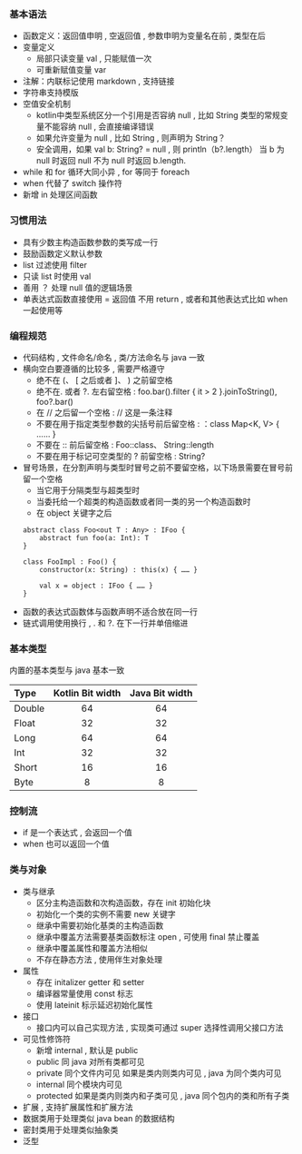 ### 基本语法
* 函数定义：返回值申明 , 空返回值 , 参数申明为变量名在前 , 类型在后
* 变量定义
    * 局部只读变量 val , 只能赋值一次
    * 可重新赋值变量 var
* 注解：内联标记使用 markdown , 支持链接
* 字符串支持模版
* 空值安全机制
    * kotlin中类型系统区分一个引用是否容纳 null , 比如 String 类型的常规变量不能容纳 null , 会直接编译错误
    * 如果允许变量为 null , 比如 String , 则声明为 String？
    * 安全调用，如果 val b: String? = null , 则 println（b?.length） 当 b 为 null 时返回 null 不为 null 时返回 b.length.
* while 和 for 循环大同小异 , for 等同于 foreach
* when 代替了 switch 操作符
* 新增 in 处理区间函数

### 习惯用法
* 具有少数主构造函数参数的类写成一行
* 鼓励函数定义默认参数
* list 过滤使用 filter
* 只读 list 时使用 val
* 善用 ？ 处理 null 值的逻辑场景
* 单表达式函数直接使用 = 返回值 不用 return , 或者和其他表达式比如 when 一起使用等


### 编程规范
* 代码结构 , 文件命名/命名 , 类/方法命名与 java 一致
* 横向空白要遵循的比较多 , 需要严格遵守
    * 绝不在 (、 [ 之后或者 ]、 ) 之前留空格
    * 绝不在. 或者 ?. 左右留空格 : foo.bar().filter { it > 2 }.joinToString(), foo?.bar()
    * 在 // 之后留一个空格 : // 这是一条注释
    * 不要在用于指定类型参数的尖括号前后留空格 : ：class Map<K, V> { …… }
    * 不要在 :: 前后留空格 : Foo::class、 String::length
    * 不要在用于标记可空类型的 ? 前留空格 : String?
* 冒号场景，在分割声明与类型时冒号之前不要留空格，以下场景需要在冒号前留一个空格
    * 当它用于分隔类型与超类型时
    * 当委托给一个超类的构造函数或者同一类的另一个构造函数时
    * 在 object 关键字之后
    ```
    abstract class Foo<out T : Any> : IFoo {
        abstract fun foo(a: Int): T
    }

    class FooImpl : Foo() {
        constructor(x: String) : this(x) { …… }

        val x = object : IFoo { …… }
    }

    ```
* 函数的表达式函数体与函数声明不适合放在同一行
* 链式调用使用换行 , . 和 ?. 在下一行并单倍缩进

### 基本类型

内置的基本类型与 java 基本一致

| Type | Kotlin Bit width | Java Bit width |
| :------| :------: | :------: |
|Double| 64|64|
|Float|32|32|
|Long|64|64|
|Int|32|32|
|Short|16|16|
|Byte|8|8|

### 控制流
* if 是一个表达式 , 会返回一个值
* when 也可以返回一个值

### 类与对象
* 类与继承
    * 区分主构造函数和次构造函数，存在 init 初始化块
    * 初始化一个类的实例不需要 new 关键字
    * 继承中需要初始化基类的主构造函数
    * 继承中覆盖方法需要基类函数标注 open , 可使用 final 禁止覆盖
    * 继承中覆盖属性和覆盖方法相似
    * 不存在静态方法 , 使用伴生对象处理
* 属性
    * 存在 initalizer getter 和 setter
    * 编译器常量使用 const 标志
    * 使用 lateinit 标示延迟初始化属性
* 接口
    * 接口内可以自己实现方法 , 实现类可通过 super<T> 选择性调用父接口方法
* 可见性修饰符
    * 新增 internal , 默认是 public
    * public 同 java 对所有类都可见
    * private 同个文件内可见 如果是类内则类内可见 , java 为同个类内可见
    * internal 同个模块内可见
    * protected 如果是类内则类内和子类可见 , java 同个包内的类和所有子类
* 扩展 , 支持扩展属性和扩展方法
* 数据类用于处理类似 java bean 的数据结构
* 密封类用于处理类似抽象类
* 泛型




